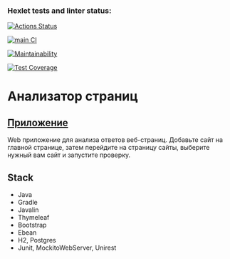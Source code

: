 ### Hexlet tests and linter status:
[![Actions Status](https://github.com/datfeelbruh/java-project-72/workflows/hexlet-check/badge.svg)](https://github.com/datfeelbruh/java-project-72/actions)  

[![main CI](https://github.com/datfeelbruh/java-project-72-sobad/actions/workflows/main.yml/badge.svg)](https://github.com/datfeelbruh/java-project-72-sobad/actions/workflows/main.yml)  

[![Maintainability](https://api.codeclimate.com/v1/badges/57e0a78528474752098b/maintainability)](https://codeclimate.com/github/datfeelbruh/java-project-72-sobad/maintainability)  

[![Test Coverage](https://api.codeclimate.com/v1/badges/57e0a78528474752098b/test_coverage)](https://codeclimate.com/github/datfeelbruh/java-project-72-sobad/test_coverage)  

# Анализатор страниц

## [Приложение](https://sobad-ceo-analyze-production.up.railway.app/)
Web приложение для анализа ответов веб-страниц.
Добавьте сайт на главной странице, затем перейдите на страницу сайты, выберите нужный вам сайт и запустите проверку.

## Stack
* Java
* Gradle
* Javalin
* Thymeleaf
* Bootstrap
* Ebean
* H2, Postgres
* Junit, MockitoWebServer, Unirest




